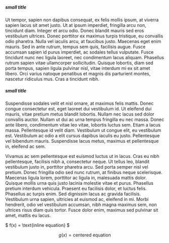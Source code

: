 ##### small title

Ut tempor, sapien non dapibus consequat, ex felis mollis ipsum, at viverra sapien lacus sit amet justo. Ut at ipsum imperdiet, fringilla arcu non, tincidunt diam. Integer et arcu odio. Donec blandit mauris sed eros vestibulum ultrices. Donec porttitor ex maximus turpis tristique, eu convallis odio pharetra. Nulla vel iaculis arcu, at faucibus justo. Maecenas eget enim mauris. Sed in ante rutrum, tempus sem quis, facilisis augue. Fusce accumsan sapien id purus imperdiet, ac sodales tellus vulputate. Fusce tincidunt nunc nec ligula laoreet, nec condimentum lacus aliquam. Phasellus rutrum sapien vitae ullamcorper sollicitudin. Quisque lobortis, diam sed porta tempus, sapien ligula pulvinar nisl, vitae interdum mi ex sit amet libero. Orci varius natoque penatibus et magnis dis parturient montes, nascetur ridiculus mus. Cras a tincidunt nibh.

##### small title

Suspendisse sodales velit et nisl ornare, at maximus felis mattis. Donec congue consectetur est, eget laoreet dui vestibulum id. Ut eleifend dui mauris, vitae pretium metus blandit lobortis. Nullam nec lacus sed dolor convallis auctor. Nullam ut dui ac urna tempus fringilla eu nec massa. Donec ante libero, condimentum vitae leo vitae, lobortis luctus sem. Etiam a lacus massa. Pellentesque id velit diam. Vestibulum ut congue elit, eu vestibulum est. Vestibulum ac odio a elit cursus dapibus iaculis eu justo. Pellentesque vel bibendum mauris. Suspendisse lacus metus, maximus et pellentesque in, eleifend ac sem.

Vivamus ac sem pellentesque est euismod luctus ut in lacus. Cras eu nibh pellentesque, facilisis nibh a, consectetur neque. Ut tellus leo, blandit vestibulum justo in, porttitor pharetra arcu. Sed porta semper nisl vel pretium. Donec fringilla odio sed nunc rutrum, at finibus neque scelerisque. Maecenas ligula lorem, porttitor ac ligula in, malesuada mattis dolor. Quisque mollis urna quis justo lacinia molestie vitae et purus. Phasellus pretium interdum vehicula. Praesent eu facilisis dolor, et luctus felis. Phasellus ac turpis enim. Sed dignissim lacus ac gravida facilisis. Vestibulum urna sapien, ultricies at euismod ac, eleifend in mi. Morbi hendrerit, odio vel vestibulum accumsan, nibh magna maximus sem, non ultrices risus diam quis tortor. Fusce dolor enim, maximus sed pulvinar sit amet, mattis eu lacus.

$ f(x) = \text{inline equation} $

$$ g(x) = \text{centered equation} $$
